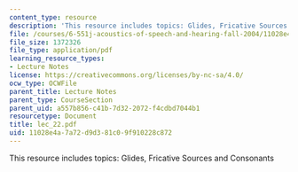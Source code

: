 ```yaml
---
content_type: resource
description: 'This resource includes topics: Glides, Fricative Sources and Consonants'
file: /courses/6-551j-acoustics-of-speech-and-hearing-fall-2004/11028e4a7a72d9d381c09f910228c872_lec_22.pdf
file_size: 1372326
file_type: application/pdf
learning_resource_types:
- Lecture Notes
license: https://creativecommons.org/licenses/by-nc-sa/4.0/
ocw_type: OCWFile
parent_title: Lecture Notes
parent_type: CourseSection
parent_uid: a557b856-c41b-7d32-2072-f4cdbd7044b1
resourcetype: Document
title: lec_22.pdf
uid: 11028e4a-7a72-d9d3-81c0-9f910228c872
---
```

This resource includes topics: Glides, Fricative Sources and Consonants